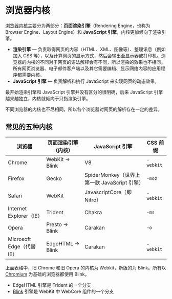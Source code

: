 # 浏览器内核

[浏览器内核](https://zh.wikipedia.org/wiki/%E6%B5%8F%E8%A7%88%E5%99%A8%E5%BC%95%E6%93%8E)主要分为两部分：**页面渲染引擎**（Rendering Engine，也称为 Browser Engine、Layout Engine）和 **JavaScript 引擎**，内核更加倾向于渲染引擎。

- **渲染引擎** — 负责取得网页的内容（HTML、XML、图像等）、整理讯息（例如加入 CSS 等），以及计算网页的显示方式，然后会输出至显示器或打印机。浏览器的内核的不同对于网页的语法解释会有不同，所以渲染的效果也不相同。所有网页浏览器、电子邮件客户端以及其它需要编辑、显示网络内容的应用程序都需要内核。
- **JavaScript 引擎** — 负责解析和执行 JavaScript 来实现网页的动态效果。

最开始渲染引擎和 JavaScript 引擎并没有区分的很明确，后来 JavaScript 引擎越来越独立，内核就倾向于只指渲染引擎。

不同浏览器的内核也不尽相同，所以各个浏览器对网页的解析存在一定的差异。

## 常见的五种内核

| 浏览器                    | 页面渲染引擎（内核） | JavaScript 引擎                              | CSS 前缀  |
| ------------------------- | -------------------- | -------------------------------------------- | --------- |
| Chrome                    | WebKit -> Blink      | V8                                           | `-webkit` |
| Firefox                   | Gecko                | SpiderMonkey（世界上第一款 JavaScript 引擎） | `-moz`    |
| Safari                    | WebKit               | JavascriptCore（即 Nitro）                   | `-webkit` |
| Internet Explorer（IE）   | Trident              | Chakra                                       | `-ms`     |
| Opera                     | Presto -> Blink      | Carakan                                      | `-o`      |
| Microsoft Edge（代替 IE） | EdgeHTML -> Blink    | Carakan                                      | `-webkit` |

上面表格中，旧 Chrome 和旧 Opera 的内核为 Webkit，新版的为 Blink。所有以 [Chromium](https://zh.wikipedia.org/wiki/Chromium) 为基础的浏览器都使用 Blink。

- EdgeHTML 引擎是 Trident 的一个分支
- [Blink](https://zh.wikipedia.org/wiki/Blink) 引擎是 WebKit 中 WebCore 组件的一个分支
